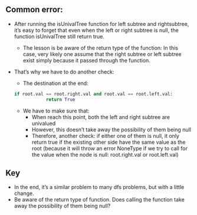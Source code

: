 ## Common error:

- After running the isUnivalTree function for left subtree and rightsubtree, it’s easy to forget that even when the left or right subtree is null, the function isUnivalTree still return true.
    - The lesson is be aware of the return type of the function: In this case, very likely one assume that the right subtree or left subtree exist simply because it passed through the function.
- That’s why we have to do another check:
    - The destination at the end:
    
    ```python
    if root.val == root.right.val and root.val == root.left.val:
                return True
    ```
    
    - We have to make sure that:
        - When reach this point, both the left and right subtree are univalued
        - However, this doesn’t take away the possibility of them being null
        - Therefore, another check: if either one of them is null, it only return true if the existing other side have the same value as the root (because it will throw an error NoneType if we try to call for the value when the node is null: root.right.val or root.left.val)

## Key

- In the end, it’s a similar problem to many dfs problems, but with a little change.
- Be aware of the return type of function. Does calling the function take away the possibility of them being null?
